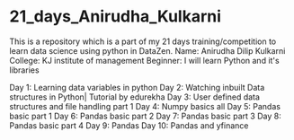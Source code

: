 # 21_days_Anirudha_Kulkarni
This is a repository which is a part of my 21 days training/competition to learn data science using python in DataZen. 
Name: Anirudha Dilip Kulkarni
College: KJ institute of management
Beginner: I will learn Python and it's libraries

Day 1: Learning data variables in python
Day 2: Watching inbuilt Data structures in Python| Tutorial by edurekha
Day 3: User defined data structures and file handling part 1
Day 4: Numpy basics all
Day 5: Pandas basic part 1
Day 6: Pandas basic part 2
Day 7: Pandas basic part 3
Day 8: Pandas basic part 4
Day 9: Pandas 
Day 10: Pandas and yfinance
